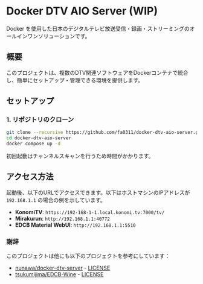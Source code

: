 # Docker DTV AIO Server (WIP)

Docker を使用した日本のデジタルテレビ放送受信・録画・ストリーミングのオールインワンソリューションです。

## 概要

このプロジェクトは、複数のDTV関連ソフトウェアをDockerコンテナで統合し、簡単にセットアップ・管理できる環境を提供します。

## セットアップ

### 1. リポジトリのクローン

```bash
git clone --recursive https://github.com/fa0311/docker-dtv-aio-server.git
cd docker-dtv-aio-server
docker compose up -d
```

初回起動はチャンネルスキャンを行うため時間がかかります。


## アクセス方法

起動後、以下のURLでアクセスできます。以下はホストマシンのIPアドレスが `192.168.1.1` の場合の例を示しています。

- **KonomiTV**: `https://192-168-1-1.local.konomi.tv:7000/tv/`
- **Mirakurun**: `http://192.168.1.1:40772`
- **EDCB Material WebUI**: `http://192.168.1.1:5510`


### 謝辞

このプロジェクトは他にも以下のプロジェクトを参考にしています：

- [nunawa/docker-dtv-server](https://github.com/nunawa/docker-dtv-server) - [LICENSE](https://github.com/nunawa/docker-dtv-server/blob/main/LICENSE)
- [tsukumijima/EDCB-Wine](https://github.com/tsukumijima/EDCB-Wine) - [LICENSE](https://github.com/tsukumijima/EDCB-Wine/blob/main/LICENSE)

